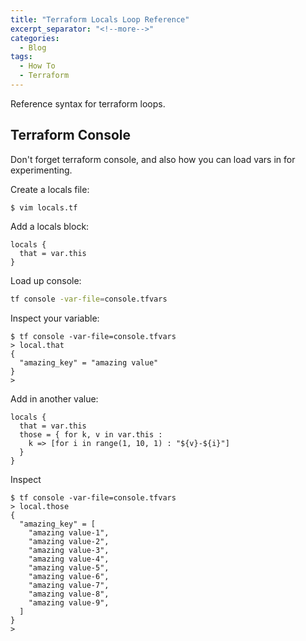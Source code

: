 ```yaml
---
title: "Terraform Locals Loop Reference"
excerpt_separator: "<!--more-->"
categories:
  - Blog
tags:
  - How To
  - Terraform
---
```

Reference syntax for terraform loops.

## Terraform Console

Don't forget terraform console, and also how you can load vars in
for experimenting.

Create a locals file:

```shell
$ vim locals.tf
```

Add a locals block:

```hcl
locals {
  that = var.this
}
```

Load up console:

```bash
tf console -var-file=console.tfvars
```

Inspect your variable:

```shell
$ tf console -var-file=console.tfvars
> local.that
{
  "amazing_key" = "amazing value"
}
>  
```

Add in another value:

```hcl
locals {
  that = var.this
  those = { for k, v in var.this :
    k => [for i in range(1, 10, 1) : "${v}-${i}"]
  }
}
```

Inspect

```shell
$ tf console -var-file=console.tfvars
> local.those
{
  "amazing_key" = [
    "amazing value-1",
    "amazing value-2",
    "amazing value-3",
    "amazing value-4",
    "amazing value-5",
    "amazing value-6",
    "amazing value-7",
    "amazing value-8",
    "amazing value-9",
  ]
}
>  
```
